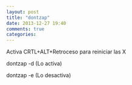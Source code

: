 ```yaml
---
layout: post
title: "dontzap"
date: 2013-12-27 19:40
comments: true
categories: 
---
```

Activa CRTL+ALT+Retroceso para reiniciar las X

dontzap -d     (Lo activa)

dontzap -e      (Lo desactiva)

